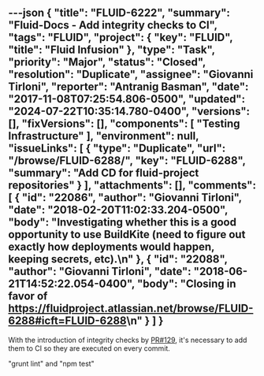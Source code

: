 ---json
{
  "title": "FLUID-6222",
  "summary": "Fluid-Docs - Add integrity checks to CI",
  "tags": "FLUID",
  "project": {
    "key": "FLUID",
    "title": "Fluid Infusion"
  },
  "type": "Task",
  "priority": "Major",
  "status": "Closed",
  "resolution": "Duplicate",
  "assignee": "Giovanni Tirloni",
  "reporter": "Antranig Basman",
  "date": "2017-11-08T07:25:54.806-0500",
  "updated": "2024-07-22T10:35:14.780-0400",
  "versions": [],
  "fixVersions": [],
  "components": [
    "Testing Infrastructure"
  ],
  "environment": null,
  "issueLinks": [
    {
      "type": "Duplicate",
      "url": "/browse/FLUID-6288/",
      "key": "FLUID-6288",
      "summary": "Add CD for fluid-project repositories"
    }
  ],
  "attachments": [],
  "comments": [
    {
      "id": "22086",
      "author": "Giovanni Tirloni",
      "date": "2018-02-20T11:02:33.204-0500",
      "body": "Investigating whether this is a good opportunity to use BuildKite (need to figure out exactly how deployments would happen, keeping secrets, etc).\n"
    },
    {
      "id": "22088",
      "author": "Giovanni Tirloni",
      "date": "2018-06-21T14:52:22.054-0400",
      "body": "Closing in favor of <https://fluidproject.atlassian.net/browse/FLUID-6288#icft=FLUID-6288>\n"
    }
  ]
}
---
With the introduction of integrity checks by [PR#129](https://github.com/fluid-project/infusion-docs/pull/129), it's necessary to add them to CI so they are executed on every commit.

"grunt lint" and "npm test"

        